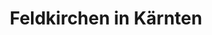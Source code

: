 ---
title: Feldkirchen in Kärnten
url: /feldkirchen-in-kaernten/
latitude: 46.726
longitude: 14.091
---